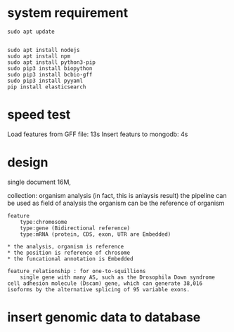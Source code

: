 
# system requirement

```
sudo apt update


sudo apt install nodejs
sudo apt install npm
sudo apt install python3-pip
sudo pip3 install biopython
sudo pip3 install bcbio-gff
sudo pip3 install pyyaml
pip install elasticsearch

```

# speed test 
Load features from GFF file: 13s
Insert featurs to mongodb: 4s


# design

single document 16M, 

collection: 
	organism
	analysis (in fact, this is anlaysis result)
		the pipeline can be used as field of analysis
		the organism can be the reference of organism

	feature
		type:chromosome
		type:gene (Bidirectional reference) 
		type:mRNA (protein, CDS, exon, UTR are Embedded)
		
	* the analysis, organism is reference
	* the position is reference of chrosome
	* the funcational annotation is Embedded
		
	feature_relationship : for one-to-squillions
		single gene with many AS, such as the Drosophila Down syndrome cell adhesion molecule (Dscam) gene, which can generate 38,016 isoforms by the alternative splicing of 95 variable exons.


# insert genomic data to database
